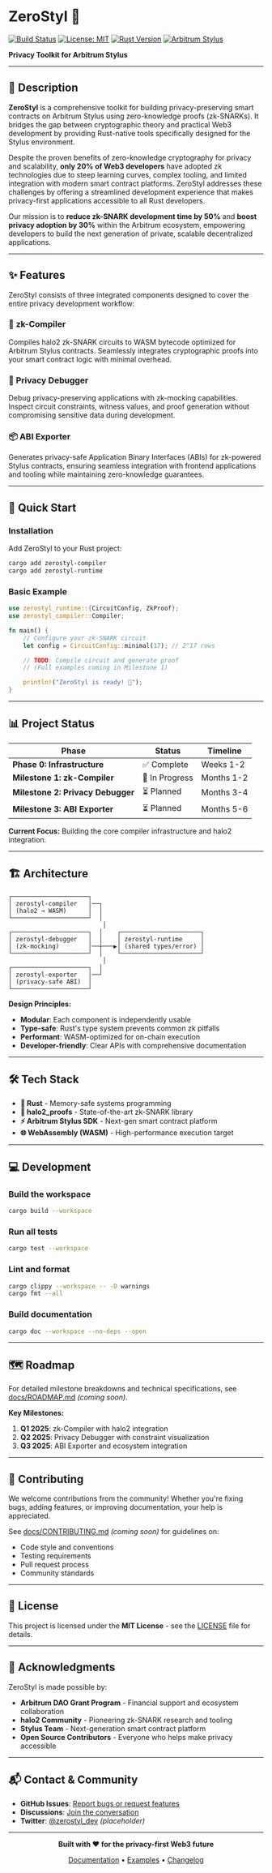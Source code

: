 # ZeroStyl 🔐

[![Build Status](https://img.shields.io/github/actions/workflow/status/kazai777/zerostyl/ci.yml?branch=main)](https://github.com/kazai777/ZeroStyl/actions)
[![License: MIT](https://img.shields.io/badge/License-MIT-blue.svg)](LICENSE)
[![Rust Version](https://img.shields.io/badge/rust-1.70%2B-orange.svg)](https://www.rust-lang.org)
[![Arbitrum Stylus](https://img.shields.io/badge/Arbitrum-Stylus-blue)](https://arbitrum.io/stylus)

**Privacy Toolkit for Arbitrum Stylus**

---

## 📖 Description

**ZeroStyl** is a comprehensive toolkit for building privacy-preserving smart contracts on Arbitrum Stylus using zero-knowledge proofs (zk-SNARKs). It bridges the gap between cryptographic theory and practical Web3 development by providing Rust-native tools specifically designed for the Stylus environment.

Despite the proven benefits of zero-knowledge cryptography for privacy and scalability, **only 20% of Web3 developers** have adopted zk technologies due to steep learning curves, complex tooling, and limited integration with modern smart contract platforms. ZeroStyl addresses these challenges by offering a streamlined development experience that makes privacy-first applications accessible to all Rust developers.

Our mission is to **reduce zk-SNARK development time by 50%** and **boost privacy adoption by 30%** within the Arbitrum ecosystem, empowering developers to build the next generation of private, scalable decentralized applications.

---

## ✨ Features

ZeroStyl consists of three integrated components designed to cover the entire privacy development workflow:

### 🔧 **zk-Compiler**
Compiles halo2 zk-SNARK circuits to WASM bytecode optimized for Arbitrum Stylus contracts. Seamlessly integrates cryptographic proofs into your smart contract logic with minimal overhead.

### 🐛 **Privacy Debugger**
Debug privacy-preserving applications with zk-mocking capabilities. Inspect circuit constraints, witness values, and proof generation without compromising sensitive data during development.

### 📦 **ABI Exporter**
Generates privacy-safe Application Binary Interfaces (ABIs) for zk-powered Stylus contracts, ensuring seamless integration with frontend applications and tooling while maintaining zero-knowledge guarantees.

---

## 🚀 Quick Start

### Installation

Add ZeroStyl to your Rust project:

```bash
cargo add zerostyl-compiler
cargo add zerostyl-runtime
```

### Basic Example

```rust
use zerostyl_runtime::{CircuitConfig, ZkProof};
use zerostyl_compiler::Compiler;

fn main() {
    // Configure your zk-SNARK circuit
    let config = CircuitConfig::minimal(17); // 2^17 rows

    // TODO: Compile circuit and generate proof
    // (Full examples coming in Milestone 1)

    println!("ZeroStyl is ready! 🔐");
}
```

---

## 📊 Project Status

| Phase | Status | Timeline |
|-------|--------|----------|
| **Phase 0: Infrastructure** | ✅ Complete | Weeks 1-2 |
| **Milestone 1: zk-Compiler** | 🚧 In Progress | Months 1-2 |
| **Milestone 2: Privacy Debugger** | ⏳ Planned | Months 3-4 |
| **Milestone 3: ABI Exporter** | ⏳ Planned | Months 5-6 |

**Current Focus:** Building the core compiler infrastructure and halo2 integration.

---

## 🏗️ Architecture

```
┌─────────────────────┐
│ zerostyl-compiler   │──┐
│ (halo2 → WASM)      │  │
└─────────────────────┘  │
                          │
┌─────────────────────┐  │    ┌──────────────────────┐
│ zerostyl-debugger   │  │    │ zerostyl-runtime     │
│ (zk-mocking)        │──┼───▶│ (shared types/error) │
└─────────────────────┘  │    └──────────────────────┘
                          │
┌─────────────────────┐  │
│ zerostyl-exporter   │──┘
│ (privacy-safe ABI)  │
└─────────────────────┘
```

**Design Principles:**
- **Modular**: Each component is independently usable
- **Type-safe**: Rust's type system prevents common zk pitfalls
- **Performant**: WASM-optimized for on-chain execution
- **Developer-friendly**: Clear APIs with comprehensive documentation

---

## 🛠️ Tech Stack

- **🦀 Rust** - Memory-safe systems programming
- **🔐 halo2_proofs** - State-of-the-art zk-SNARK library
- **⚡ Arbitrum Stylus SDK** - Next-gen smart contract platform
- **🌐 WebAssembly (WASM)** - High-performance execution target

---

## 💻 Development

### Build the workspace

```bash
cargo build --workspace
```

### Run all tests

```bash
cargo test --workspace
```

### Lint and format

```bash
cargo clippy --workspace -- -D warnings
cargo fmt --all
```

### Build documentation

```bash
cargo doc --workspace --no-deps --open
```

---

## 🗺️ Roadmap

For detailed milestone breakdowns and technical specifications, see [docs/ROADMAP.md](docs/ROADMAP.md) *(coming soon)*.

**Key Milestones:**
1. **Q1 2025**: zk-Compiler with halo2 integration
2. **Q2 2025**: Privacy Debugger with constraint visualization
3. **Q3 2025**: ABI Exporter and ecosystem integration

---

## 🤝 Contributing

We welcome contributions from the community! Whether you're fixing bugs, adding features, or improving documentation, your help is appreciated.

See [docs/CONTRIBUTING.md](docs/CONTRIBUTING.md) *(coming soon)* for guidelines on:
- Code style and conventions
- Testing requirements
- Pull request process
- Community standards

---

## 📄 License

This project is licensed under the **MIT License** - see the [LICENSE](LICENSE) file for details.

---

## 🙏 Acknowledgments

ZeroStyl is made possible by:

- **Arbitrum DAO Grant Program** - Financial support and ecosystem collaboration
- **halo2 Community** - Pioneering zk-SNARK research and tooling
- **Stylus Team** - Next-generation smart contract platform
- **Open Source Contributors** - Everyone who helps make privacy accessible

---

## 📬 Contact & Community

- **GitHub Issues**: [Report bugs or request features](https://github.com/kazai777/zerostyl/issues)
- **Discussions**: [Join the conversation](https://github.com/kazai777/zerostyl/discussions)
- **Twitter**: [@zerostyl_dev](https://twitter.com/zerostyl_dev) *(placeholder)*

---

<div align="center">

**Built with ❤️ for the privacy-first Web3 future**

[Documentation](https://docs.zerostyl.dev) • [Examples](examples/) • [Changelog](CHANGELOG.md)

</div>

